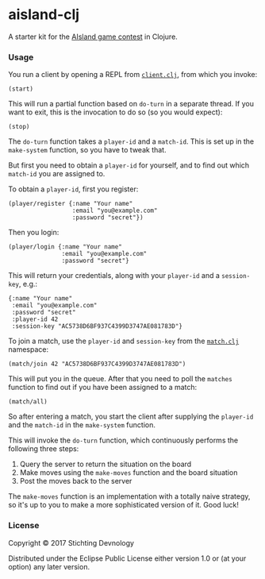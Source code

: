 # aisland-clj

A starter kit for the [AIsland game contest](http://joyofcoding.org/speaker/a-i-sland/) in Clojure.

### Usage

You run a client by opening a REPL from [`client.clj`](https://github.com/mamersfo/aisland-clj/blob/master/src/aisland/client.clj), from which you invoke:

    (start)
    
This will run a partial function based on `do-turn` in a separate thread. If you want to exit, this is the invocation to do so (so you would expect):

    (stop)

The `do-turn` function takes a `player-id` and a `match-id`. This is set up in the `make-system` function, so you have to tweak that.

But first you need to obtain a `player-id` for yourself, and to find out which `match-id` you are assigned to.

To obtain a `player-id`, first you register:

    (player/register {:name "Your name" 
                      :email "you@example.com"
                      :password "secret"})
    
Then you login:

    (player/login {:name "Your name" 
                   :email "you@example.com"
                   :password "secret"}

This will return your credentials, along with your `player-id` and a `session-key`, e.g.:

    {:name "Your name" 
     :email "you@example.com"
     :password "secret"
     :player-id 42
     :session-key "AC5738D6BF937C4399D3747AE081783D"}

To join a match, use the `player-id` and `session-key` from the [`match.clj`](https://github.com/mamersfo/aisland-clj/blob/master/src/aisland/match.clj) namespace:

    (match/join 42 "AC5738D6BF937C4399D3747AE081783D")

This will put you in the queue. After that you need to poll the `matches` function to find out if you have been assigned to a match:

    (match/all)
    
So after entering a match, you start the client after supplying the `player-id` and the `match-id` in the `make-system` function.

This will invoke the `do-turn` function, which continuously performs the following three steps:

1. Query the server to return the situation on the board
2. Make moves using the `make-moves` function and the board situation
3. Post the moves back to the server

The `make-moves` function is an implementation with a totally naive strategy, so it's up to you to make a more sophisticated version of it. Good luck!


### License

Copyright © 2017 Stichting Devnology

Distributed under the Eclipse Public License either version 1.0 or (at
your option) any later version.
